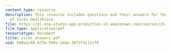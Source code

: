 ```yaml
---
content_type: resource
description: This resource includes questions and their answers for the case study
  of Vicks Healthcare.
file: https://ol-ocw-studio-app-production.s3.amazonaws.com/courses/15-810-marketing-management-fall-2004/890a1c66873e596e2dae3073f3c11cf9_vicks_answers.pdf
file_type: application/pdf
resourcetype: Document
title: vicks_answers.pdf
uid: 890a1c66-873e-596e-2dae-3073f3c11cf9
---
```

